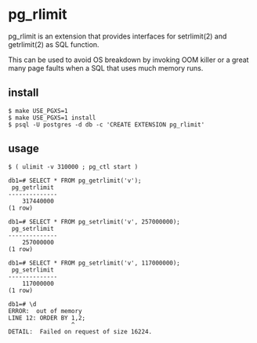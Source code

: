pg_rlimit
=========

pg_rlimit is an extension that provides interfaces for setrlimit(2)
and getrlimit(2) as SQL function.

This can be used to avoid OS breakdown by invoking OOM killer or
a great many page faults when a SQL that uses much memory runs.


## install

    $ make USE_PGXS=1
    $ make USE_PGXS=1 install
    $ psql -U postgres -d db -c 'CREATE EXTENSION pg_rlimit'

## usage

    $ ( ulimit -v 310000 ; pg_ctl start )
     
    db1=# SELECT * FROM pg_getrlimit('v');
     pg_getrlimit
    --------------
        317440000
    (1 row)
     
    db1=# SELECT * FROM pg_setrlimit('v', 257000000);
     pg_setrlimit
    --------------
        257000000
    (1 row)
      
    db1=# SELECT * FROM pg_setrlimit('v', 117000000);
     pg_setrlimit
    --------------
        117000000
    (1 row)
     
    db1=# \d
    ERROR:  out of memory
    LINE 12: ORDER BY 1,2;
                      ^
    DETAIL:  Failed on request of size 16224.


